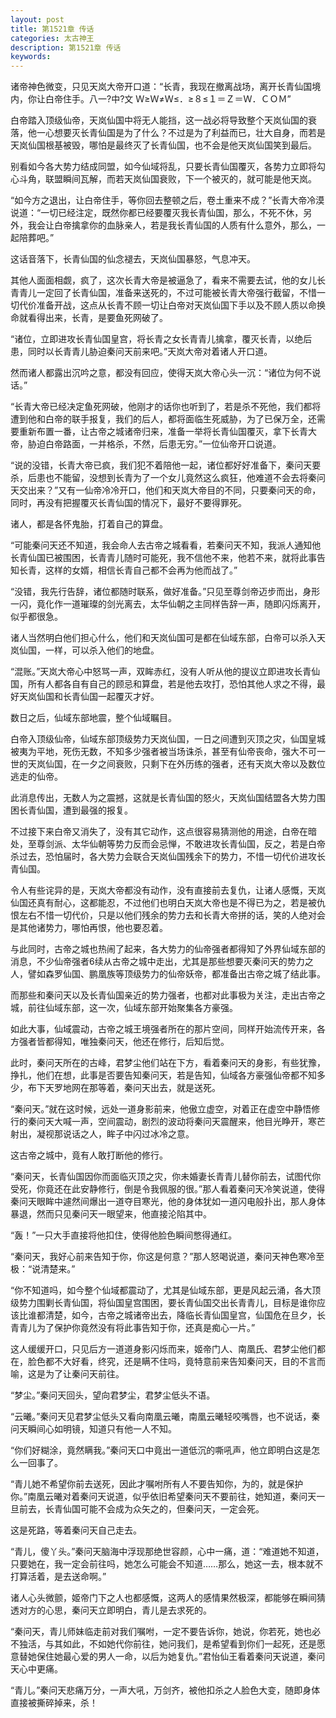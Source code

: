 ```yaml
---
layout: post
title: 第1521章 传话
categories: 太古神王
description: 第1521章 传话
keywords:
---
```


诸帝神色微变，只见天岚大帝开口道：“长青，我现在撤离战场，离开长青仙国境内，你让白帝住手。八一?中?文 Ｗ≥Ｗ≠Ｗ≤．≥８≤１＝Ｚ＝Ｗ．ＣＯＭ”

白帝踏入顶级仙帝，天岚仙国中将无人能挡，这一战必将导致整个天岚仙国的衰落，他一心想要灭长青仙国是为了什么？不过是为了利益而已，壮大自身，而若是天岚仙国根基被毁，哪怕是最终灭了长青仙国，也不会是他天岚仙国笑到最后。

别看如今各大势力结成同盟，如今仙域将乱，只要长青仙国覆灭，各势力立即将勾心斗角，联盟瞬间瓦解，而若天岚仙国衰败，下一个被灭的，就可能是他天岚。

“如今方之退出，让白帝住手，等你回去整顿之后，卷土重来不成？”长青大帝冷漠说道：“一切已经注定，既然你都已经要覆灭我长青仙国，那么，不死不休，另外，我会让白帝擒拿你的血脉亲人，若是我长青仙国的人质有什么意外，那么，一起陪葬吧。”

这话音落下，长青仙国的仙念褪去，天岚仙国暴怒，气息冲天。

其他人面面相觑，疯了，这次长青大帝是被逼急了，看来不需要去试，他的女儿长青青儿一定回了长青仙国，准备来送死的，不过可能被长青大帝强行截留，不惜一切代价准备开战，这点从长青不顾一切让白帝对天岚仙国下手以及不顾人质以命换命就看得出来，长青，是要鱼死网破了。

“诸位，立即进攻长青仙国皇宫，将长青之女长青青儿擒拿，覆灭长青，以绝后患，同时以长青青儿胁迫秦问天前来吧。”天岚大帝对着诸人开口道。

然而诸人都露出沉吟之意，都没有回应，使得天岚大帝心头一沉：“诸位为何不说话。”

“长青大帝已经决定鱼死网破，他刚才的话你也听到了，若是杀不死他，我们都将遭到他和白帝的联手报复，我们的后人，都将面临生死威胁，为了已保万全，还需要重新布置一番，让古帝之城诸帝归来，准备一举将长青仙国覆灭，拿下长青大帝，胁迫白帝路面，一并格杀，不然，后患无穷。”一位仙帝开口说道。

“说的没错，长青大帝已疯，我们犯不着陪他一起，诸位都好好准备下，秦问天要杀，后患也不能留，没想到长青为了一个女儿竟然这么疯狂，他难道不会去将秦问天交出来？”又有一仙帝冷冷开口，他们和天岚大帝目的不同，只要秦问天的命，同时，再没有把握覆灭长青仙国的情况下，最好不要得罪死。

诸人，都是各怀鬼胎，打着自己的算盘。

“可能秦问天还不知道，我会命人去古帝之城看看，若秦问天不知，我派人通知他长青仙国已被围困，长青青儿随时可能死，我不信他不来，他若不来，就将此事告知长青，这样的女婿，相信长青自己都不会再为他而战了。”

“没错，我先行告辞，诸位都随时联系，做好准备。”只见至尊剑帝迈步而出，身形一闪，竟化作一道璀璨的剑光离去，太华仙朝之主同样告辞一声，随即闪烁离开，似乎都很急。

诸人当然明白他们担心什么，他们和天岚仙国可是都在仙域东部，白帝可以杀入天岚仙国，一样，可以杀入他们的地盘。

“混账。”天岚大帝心中怒骂一声，双眸赤红，没有人听从他的提议立即进攻长青仙国，所有人都各自有自己的顾忌和算盘，若是他去攻打，恐怕其他人求之不得，最好天岚仙国和长青仙国一起覆灭才好。

数日之后，仙域东部地震，整个仙域瞩目。

白帝入顶级仙帝，仙域东部顶级势力天岚仙国，一日之间遭到灭顶之灾，仙国皇城被夷为平地，死伤无数，不知多少强者被当场诛杀，甚至有仙帝丧命，强大不可一世的天岚仙国，在一夕之间衰败，只剩下在外历练的强者，还有天岚大帝以及数位逃走的仙帝。

此消息传出，无数人为之震撼，这就是长青仙国的怒火，天岚仙国结盟各大势力围困长青仙国，遭到最强的报复。

不过接下来白帝又消失了，没有其它动作，这点很容易猜测他的用途，白帝在暗处，至尊剑派、太华仙朝等势力反而会忌惮，不敢进攻长青仙国，反之，若是白帝杀过去，恐怕届时，各大势力会联合天岚仙国残余下的势力，不惜一切代价进攻长青仙国。

令人有些诧异的是，天岚大帝都没有动作，没有直接前去复仇，让诸人感慨，天岚仙国还真有耐心，这都能忍，不过他们也明白天岚大帝也是不得已为之，若是被仇恨左右不惜一切代价，只是以他们残余的势力去和长青大帝拼的话，笑的人绝对会是其他诸势力，哪怕再恨，他也要忍着。

与此同时，古帝之城也热闹了起来，各大势力的仙帝强者都得知了外界仙域东部的消息，不少仙帝强者6续从古帝之城中走出，尤其是那些想要灭秦问天的势力之人，譬如森罗仙国、鹏凰族等顶级势力的仙帝妖帝，都准备出古帝之城了结此事。

而那些和秦问天以及长青仙国亲近的势力强者，也都对此事极为关注，走出古帝之城，前往仙域东部，这一次，仙域东部开始聚集各方豪强。

如此大事，仙域震动，古帝之城王境强者所在的那片空间，同样开始流传开来，各方强者皆都得知，唯独秦问天，他还在修行，后知后觉。

此时，秦问天所在的古峰，君梦尘他们站在下方，看着秦问天的身影，有些犹豫，挣扎，他们在想，此事是否要告知秦问天，若是告知，仙域各方豪强仙帝都不知多少，布下天罗地网在那等着，秦问天出去，就是送死。

“秦问天。”就在这时候，远处一道身影前来，他傲立虚空，对着正在虚空中静悟修行的秦问天大喊一声，空间震动，剧烈的波动将秦问天震醒来，他目光睁开，寒芒射出，凝视那说话之人，眸子中闪过冰冷之意。

这古帝之城中，竟有人敢打断他的修行。

“秦问天，长青仙国因你而面临灭顶之灾，你未婚妻长青青儿替你前去，试图代你受死，你竟还在此安静修行，倒是令我佩服的很。”那人看着秦问天冷笑说道，使得秦问天眼眸中遽然间爆出一道夺目寒光，他的身体犹如一道闪电般扑出，那人身体暴退，然而只见秦问天一眼望来，他直接沦陷其中。

“轰！”一只大手直接将他扣住，使得他脸色瞬间憋得通红。

“秦问天，我好心前来告知于你，你这是何意？”那人怒喝说道，秦问天神色寒冷至极：“说清楚来。”

“你不知道吗，如今整个仙域都震动了，尤其是仙域东部，更是风起云涌，各大顶级势力围剿长青仙国，将仙国皇宫围困，要长青仙国交出长青青儿，目标是谁你应该比谁都清楚，如今，古帝之城诸帝出去，降临长青仙国皇宫，仙国危在旦夕，长青青儿为了保护你竟然没有将此事告知于你，还真是痴心一片。”

这人缓缓开口，只见后方一道道身影闪烁而来，姬帝门人、南凰氏、君梦尘他们都在，脸色都不大好看，终究，还是瞒不住吗，竟特意前来告知秦问天，目的不言而喻，这是为了让秦问天前往。

“梦尘。”秦问天回头，望向君梦尘，君梦尘低头不语。

“云曦。”秦问天见君梦尘低头又看向南凰云曦，南凰云曦轻咬嘴唇，也不说话，秦问天瞬间心如明镜，知道只有他一人不知。

“你们好糊涂，竟然瞒我。”秦问天口中竟出一道低沉的嘶吼声，他立即明白这是怎么一回事了。

“青儿她不希望你前去送死，因此才嘱咐所有人不要告知你，为的，就是保护你。”南凰云曦对着秦问天说道，似乎依旧希望秦问天不要前往，她知道，秦问天一旦前去，长青仙国可能不会成为众矢之的，但秦问天，一定会死。

这是死路，等着秦问天自己走去。

“青儿，傻丫头。”秦问天脑海中浮现那绝世容颜，心中一痛，道：“难道她不知道，只要她在，我一定会前往吗，她怎么可能会不知道……那么，她这一去，根本就不打算活着，是去送命啊。”

诸人心头微颤，姬帝门下之人也都感慨，这两人的感情果然极深，都能够在瞬间猜透对方的心思，秦问天立即明白，青儿是去求死的。

“秦问天，青儿师妹临走前对我们嘱咐，一定不要告诉你，她说，你若死，她也必不独活，与其如此，不如她代你前往，她问我们，是希望看到你们一起死，还是愿意替她保住她最心爱的男人一命，以后为她复仇。”君怡仙王看着秦问天说道，秦问天心中更痛。

“青儿。”秦问天悲痛万分，一声大吼，万剑齐，被他扣杀之人脸色大变，随即身体直接被撕碎掉来，杀！
